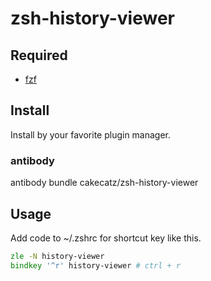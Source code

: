 # zsh-history-viewer

## Required

- [fzf](https://github.com/junegunn/fzf)

## Install

Install by your favorite plugin manager.

### antibody

antibody bundle cakecatz/zsh-history-viewer

## Usage

Add code to ~/.zshrc for shortcut key like this.

```zsh
zle -N history-viewer
bindkey '^r' history-viewer # ctrl + r
```
